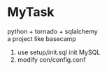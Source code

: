 MyTask
============

python + tornado + sqlalchemy    
a project like basecamp 

1.  use setup/init.sql init MySQL
2.  modify con/config.conf

